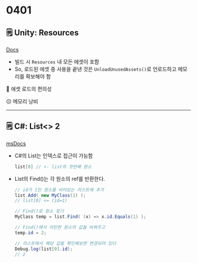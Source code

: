 # 0401

## 🗒️ Unity: Resources

[Docs](https://docs.unity3d.com/kr/530/ScriptReference/Resources.html)

- 빌드 시 `Resources` 내 모든 에셋이 포함
- So, 로드된 에셋 중 사용을 끝낸 것은 `UnloadUnusedAssets()`로 언로드하고 메모리를 확보해야 함

🙂 에셋 로드의 편의성

☹️ 메모리 낭비

---

## 🗒️ C#: List<> 2

[msDocs](https://docs.microsoft.com/ko-kr/dotnet/api/system.collections.generic.list-1?view=net-6.0)

- C#의 List는 인덱스로 접근이 가능함
    
    ```csharp
    list[0] // <- list의 첫번째 원소
    ```
    
- List의 Find()는 각 원소의 ref를 반환한다.
    
    ```csharp
    // id가 1인 원소를 비어있는 리스트에 추가
    list.Add( new MyClass(1) );
    // list[0] <= (id=1)
    
    // Find()로 원소 찾기
    MyClass temp = list.Find( (x) => x.id.Equals(1) );
    
    // Find()에서 리턴한 원소의 값을 바꿔주고
    temp.id = 2;
    
    // 리스트에서 해당 값을 확인해보면 변경되어 있다
    Debug.log(list[0].id);
    // 2
    ```